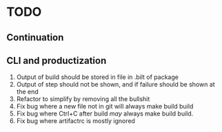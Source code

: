 # TODO

## Continuation

## CLI and productization

1. Output of build should be stored in file in .bilt of package
1. Output of step should not be shown, and if failure should be shown at the end
1. Refactor to simplify by removing all the bullshit
1. Fix bug where a new file not in git will always make build build
1. Fix bug where Ctrl+C after build *may* always make build build.
1. Fix bug where artifactrc is mostly ignored
